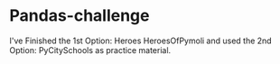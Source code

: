# Pandas-challenge
I've Finished the 1st Option: Heroes HeroesOfPymoli and used the 2nd Option: PyCitySchools as practice material.
